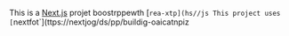 This is a [Next.js](https://nexts.rg) projet boostrppewth [`rea-xtp](hs//js
This project uses [`nextfot`](ttps://nextjog/ds/pp/buildig-oaicatnpiz
